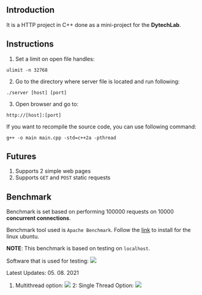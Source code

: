 ## Introduction
It is a HTTP project in C++ done as a mini-project for the **DytechLab**.

## Instructions
1. Set a limit on open file handles:
```
ulimit -n 32768
```

2. Go to the directory where server file is located and run following:
```
./server [host] [port]
```

3. Open browser and go to: 
```
http://[host]:[port]
```

If you want to recompile the source code, you can use following command:
```
g++ -o main main.cpp -std=c++2a -pthread
```

## Futures
1. Supports 2 simple web pages
2. Supports `GET` and `POST` static requests

## Benchmark
Benchmark is set based on performing $100000$ requests on $10000$ **concurrent connections**.

Benchmark tool used is `Apache Benchmark`. Follow the [link](https://www.datadoghq.com/blog/apachebench/) to install for the linux ubuntu.

**NOTE**: This benchmark is based on testing on `localhost`.

Software that is used for testing:
![](https://i.imgur.com/iPaDxPV.png)


Latest Updates:
05. 08. 2021
1. Multithread option:
![](https://i.imgur.com/HU7Qcgb.png)
2: Single Thread Option:
![](https://i.imgur.com/djNNIaZ.png)
